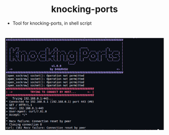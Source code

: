 <h1 align="center">knocking-ports</h1>

* Tool for knocking-ports, in shell script

<h1 align="center">
    <img src="assets/banner.png">
</h1><br/>
